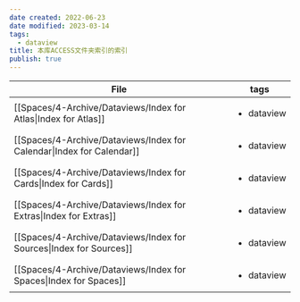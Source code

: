 ```yaml
---
date created: 2022-06-23
date modified: 2023-03-14
tags:
  - dataview
title: 本库ACCESS文件夹索引的索引
publish: true
---
```

| File                                                                     | tags                       |
| ------------------------------------------------------------------------ | -------------------------- |
| [[Spaces/4-Archive/Dataviews/Index for Atlas\|Index for Atlas]]       | <ul><li>dataview</li></ul> |
| [[Spaces/4-Archive/Dataviews/Index for Calendar\|Index for Calendar]] | <ul><li>dataview</li></ul> |
| [[Spaces/4-Archive/Dataviews/Index for Cards\|Index for Cards]]       | <ul><li>dataview</li></ul> |
| [[Spaces/4-Archive/Dataviews/Index for Extras\|Index for Extras]]     | <ul><li>dataview</li></ul> |
| [[Spaces/4-Archive/Dataviews/Index for Sources\|Index for Sources]]   | <ul><li>dataview</li></ul> |
| [[Spaces/4-Archive/Dataviews/Index for Spaces\|Index for Spaces]]     | <ul><li>dataview</li></ul> |

